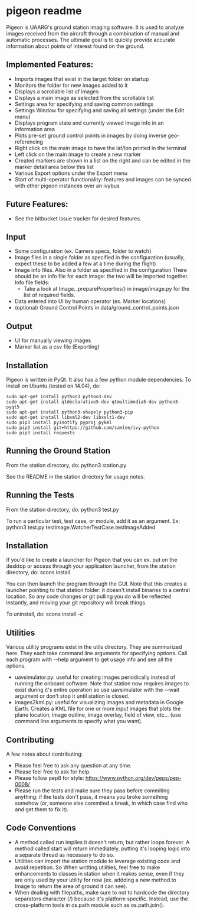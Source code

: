 pigeon readme
=============
Pigeon is UAARG's ground station imaging software. It is used to analyze
images received from the aircraft through a combination of manual and
automatic processes. The ultimate goal is to quickly provide accurate
information about points of interest found on the ground.

Implemented Features:
---------------------
* Imports images that exist in the target folder on startup
* Monitors the folder for new images added to it
* Displays a scrollable list of images
* Displays a main image as selected from the scrollable list
* Settings area for specifying and saving common settings
* Settings Window for specifying and saving all settings (under the Edit menu)
* Displays program state and currently viewed image info in an information area
* Plots pre-set ground control points in images by doing inverse geo-referencing
* Right click on the main image to have the lat/lon printed in the terminal
* Left click on the main image to create a new marker
* Created markers are shown in a list on the right and can be edited in the
  marker detail area below this list
* Various Export options under the Export menu
* Start of multi-operator functionality: features and images can be synced with
  other pigeon instances over an ivybus

Future Features:
----------------
* See the bitbucket issue tracker for desired features.


Input
-----
* Some configuration (ex. Camera specs, folder to watch)
* Image files in a single folder as specified in the configuration
  (usually, expect these to be added a few at a time during the flight)
* Image info files. Also in a folder as specified in the configuration
  There should be an info file for each image: the two will be imported
  together.
  Info file fields:
  * Take a look at Image._prepareProperties() in image/image.py for the
    list of required fields.
* Data entered into UI by human operator (ex. Marker locations)
* (optional) Ground Control Points in data/ground_control_points.json

Output
------
* UI for manually viewing images
* Marker list as a csv file (Exporting)


Installation
------------
Pigeon is written in PyQt. It also has a few python module dependencies.
To install on Ubuntu (tested on 14.04), do:

```
sudo apt-get install python3 python3-dev
sudo apt-get install qtdeclarative5-dev qtmultimedia5-dev python3-pyqt5
sudo apt-get install python3-shapely python3-pip
sudo apt-get install libxml2-dev libxslt1-dev
sudo pip3 install pyinotify pyproj pykml
sudo pip3 install git+https://github.com/camlee/ivy-python
sudo pip3 install requests
```


Running the Ground Station
--------------------------
From the station directory, do:
python3 station.py

See the README in the station directory for usage notes.


Running the Tests
-------------
From the station directory, do:
python3 test.py

To run a particular test, test case, or module, add it as an argument. Ex:
python3 test.py testimage.WatcherTestCase.testImageAdded


Installation
-----------
If you'd like to create a launcher for Pigeon that you can ex. put
on the desktop or access through your application launcher, from
the station directory, do:
scons install

You can then launch the program through the GUI. Note that this
creates a launcher pointing to that station folder: it doesn't
install binaries to a central location. So any code changes or
git pulling you do will be reflected instantly, and moving your
git repository will break things.

To uninstall, do:
scons install -c


Utilities
---------
Various utility programs exist in the utils directory. They are
summarized here. They each take command line arguments for specifying
options. Call each program with --help argument to get usage info
and see all the options.
* uavsimulator.py: useful for creating images periodically instead
  of running the onboard software. Note that station now requires
  images to exist during it's entire operation so use uavsimulator
  with the --wait argument or don't stop it until station is closed.
* images2kml.py: useful for visualizing images and metadata in
  Google Earth. Creates a KML file for one or more input images that
  plots the plane location, image outline, image overlay, field of
  view, etc... (use command line arguments to specify what you want).


Contributing
------------
A few notes about contributing:

* Please feel free to ask any question at any time.
* Please feel free to ask for help.
* Please follow pep8 for style: https://www.python.org/dev/peps/pep-0008/
* Please run the tests and make sure they pass before commiting
  anything: if the tests don't pass, it means you broke something
  somehow (or, someone else commited a break, in which case find who
  and get them to fix it).


Code Conventions
----------------
* A method called run implies it doesn't return, but rather loops
  forever. A method called start will return immediately, putting
  it's looping logic into a separate thread as necessary to do so.
* Utilities can import the station module to leverage existing code
  and avoid repetition. So When writting utilities, feel free to
  make enhancements to classes in station when it makes sense, even
  if they are only used by your utility for now (ex. addding a new
  method to Image to return the area of ground it can see).
* When dealing with filepaths, make sure to not to hardcode the
  directory separators character (/) because it's platform specific.
  Instead, use the cross-platform tools in os.path module such as
  os.path.join().
